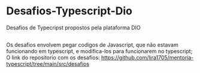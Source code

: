 # Desafios-Typescript-Dio
Desafios de Typecripst propostos pela plataforma DIO
##
Os desafios envolvem pegar codigos de Javascript, que não estavam funcionando em typescript, e modifica-los para funcionarem no typescript;
O link do repositorio com os desafios: https://github.com/lira1705/mentoria-typescript/tree/main/src/desafios
